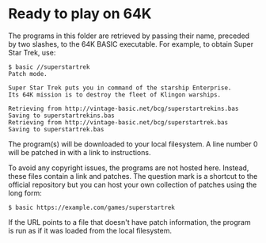 # Ready to play on 64K

The programs in this folder are retrieved by passing their name,
preceded by two slashes, to the 64K BASIC executable.
For example, to obtain Super Star Trek, use:

```
$ basic //superstartrek
Patch mode.

Super Star Trek puts you in command of the starship Enterprise.
Its 64K mission is to destroy the fleet of Klingon warships.

Retrieving from http://vintage-basic.net/bcg/superstartrekins.bas
Saving to superstartrekins.bas
Retrieving from http://vintage-basic.net/bcg/superstartrek.bas
Saving to superstartrek.bas
```

The program(s) will be downloaded to your local filesystem.
A line number 0 will be patched in with a link to instructions.

To avoid any copyright issues, the programs are not hosted here.
Instead, these files contain a link and patches.
The question mark is a shortcut to the official repository but
you can host your own collection of patches using the long form:

```
$ basic https://example.com/games/superstartrek
```

If the URL points to a file that doesn't have patch information,
the program is run as if it was loaded from the local filesystem.
